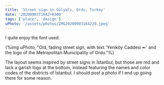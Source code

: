 ```yaml
---
title: 'Street sign in Gülyalı, Ordu, Turkey'
date: '20200903T1642+0300'
tags: ['place', 'design']
uPhoto: '/assets/photos/IMG20200903164220.jpeg'
---
```


I quite enjoy the font used.

<!-- endexcerpt -->

{%img uPhoto, "Old, fading street sign, with text 'Yeniköy Caddesi ↞' and the logo of the Metropolitan Municipality of Ordu."%}

The layout seems inspired by street signs in İstanbul, but those are red and lack a garish logo at the bottom, instead featuring the names and color codes of the districts of İstanbul. I should post a photo if I end up going there for some reason.
